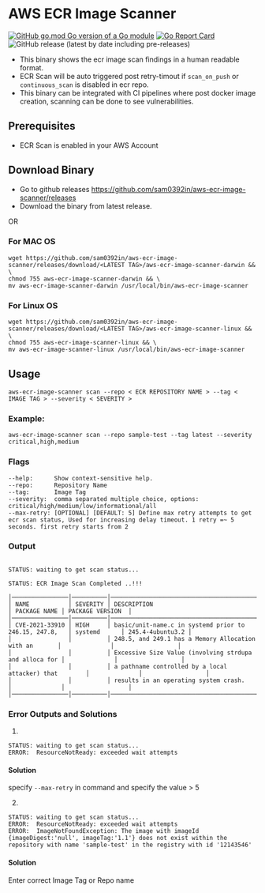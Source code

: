 # AWS ECR Image Scanner
[![GitHub go.mod Go version of a Go module](https://img.shields.io/github/go-mod/go-version/gomods/athens.svg)](https://github.com/gomods/athens) 
[![Go Report Card](https://goreportcard.com/badge/github.com/sam0392in/aws-ecr-image-scanner)](https://goreportcard.com/report/github.com/sam0392in/aws-ecr-image-scanner)
![GitHub release (latest by date including pre-releases)](https://img.shields.io/github/v/release/sam0392in/aws-ecr-image-scanner?include_prereleases)


- This binary shows the ecr image scan findings in a human readable format.
- ECR Scan will be auto triggered post retry-timout if ```scan_on_push``` or ```continuous_scan``` is disabled in ecr repo.
- This binary can be integrated with CI pipelines where post docker image creation, scanning can be done to see vulnerabilities.

## Prerequisites
- ECR Scan is enabled in your AWS Account

## Download Binary 
- Go to github releases https://github.com/sam0392in/aws-ecr-image-scanner/releases
- Download the binary from latest release.

OR

### For MAC OS
```
wget https://github.com/sam0392in/aws-ecr-image-scanner/releases/download/<LATEST TAG>/aws-ecr-image-scanner-darwin && \
chmod 755 aws-ecr-image-scanner-darwin && \
mv aws-ecr-image-scanner-darwin /usr/local/bin/aws-ecr-image-scanner

```

### For Linux OS
```shell
wget https://github.com/sam0392in/aws-ecr-image-scanner/releases/download/<LATEST TAG>/aws-ecr-image-scanner-linux && \
chmod 755 aws-ecr-image-scanner-linux && \
mv aws-ecr-image-scanner-linux /usr/local/bin/aws-ecr-image-scanner
```

## Usage
```shell
aws-ecr-image-scanner scan --repo < ECR REPOSITORY NAME > --tag < IMAGE TAG > --severity < SEVERITY > 
```

### Example:
```
aws-ecr-image-scanner scan --repo sample-test --tag latest --severity critical,high,medium
```

### Flags
```shell
--help:      Show context-sensitive help.
--repo:      Repository Name
--tag:       Image Tag
--severity:  comma separated multiple choice, options: critical/high/medium/low/informational/all
--max-retry: [OPTIONAL] [DEFAULT: 5] Define max retry attempts to get ecr scan status, Used for increasing delay timeout. 1 retry =~ 5 seconds. first retry starts from 2 

```


### Output
```shell

STATUS: waiting to get scan status...

STATUS: ECR Image Scan Completed ..!!!

│────────────────│──────────│────────────────────────────────────────────────────────│──────────────│──────────────────│
│ NAME           │ SEVERITY │ DESCRIPTION                                            │ PACKAGE NAME │ PACKAGE VERSION  │
│────────────────│──────────│────────────────────────────────────────────────────────│──────────────│──────────────────│
│ CVE-2021-33910 │ HIGH     │ basic/unit-name.c in systemd prior to 246.15, 247.8,   │ systemd      │ 245.4-4ubuntu3.2 │
│                │          │ 248.5, and 249.1 has a Memory Allocation with an       │              │                  │
│                │          │ Excessive Size Value (involving strdupa and alloca for │              │                  │
│                │          │ a pathname controlled by a local attacker) that        │              │                  │
│                │          │ results in an operating system crash.                  │              │                  │
│────────────────│──────────│────────────────────────────────────────────────────────│──────────────│──────────────────│
```
### Error Outputs and Solutions
1.
```shell
STATUS: waiting to get scan status...
ERROR:  ResourceNotReady: exceeded wait attempts
```
#### Solution
specify ```--max-retry``` in command and specify the value > 5

2.
```shell
STATUS: waiting to get scan status...
ERROR:  ResourceNotReady: exceeded wait attempts
ERROR:  ImageNotFoundException: The image with imageId {imageDigest:'null', imageTag:'1.1'} does not exist within the repository with name 'sample-test' in the registry with id '12143546'
```

#### Solution
Enter correct Image Tag or Repo name